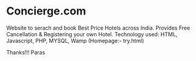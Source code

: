 # Concierge.com

Website to serach and book Best Price Hotels across India. 
Provides Free Cancellation & Registering your own Hotel.
Technology used: HTML, Javascript, PHP, MYSQL, Wamp
 (Homepage:- try.html)
 
 Thanks!!!
 Paras
